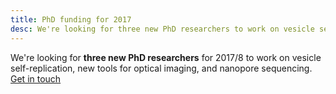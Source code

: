 ```yaml
---
title: PhD funding for 2017
desc: We're looking for three new PhD researchers to work on vesicle self-replication, new tools for optical imaging, and nanopore sequencing.
---
```

We're looking for **three new PhD researchers** for 2017/8 to work on vesicle self-replication, new tools for optical imaging, and nanopore sequencing. [Get in touch](mailto://mark.wallace@kcl.ac.uk)
